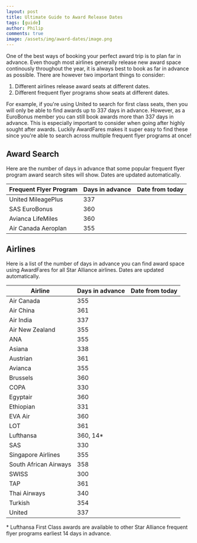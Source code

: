 ```yaml
---
layout: post
title: Ultimate Guide to Award Release Dates
tags: [guide]
author: Philip
comments: true
image: /assets/img/award-dates/image.png
---
```


One of the best ways of booking your perfect award trip is to plan far in advance. Even though most airlines generally release new award space continously throughout the year, it is always best to book as far in advance as possible. There are however two important things to consider:

1. Different airlines release award seats at different dates.
2. Different frequent flyer programs show seats at different dates.

For example, if you're using United to search for first class seats, then you will only be able to find awards up to 337 days in advance. However, as a EuroBonus member you can still book awards more than 337 days in advance. This is especially important to consider when going after highly sought after awards. Luckily AwardFares makes it super easy to find these since you're able to search across multiple frequent flyer programs at once!

## Award Search
Here are the number of days in advance that some popular frequent flyer program award search sites will show. Dates are updated automatically.

| Frequent Flyer Program | Days in advance | Date from today |
|------------------------|-----------------|-----------------|
| United MileagePlus     | 337             | <span></span>   |
| SAS EuroBonus          | 360             | <span></span>   |
| Avianca LifeMiles      | 360             | <span></span>   |
| Air Canada Aeroplan    | 355             | <span></span>   |


## Airlines
Here is a list of the number of days in advance you can find award space using AwardFares for all Star Alliance airlines. Dates are updated automatically.

| Airline               | Days in advance     | Date from today |
|-----------------------|---------------------|-----------------|
| Air Canada            | 355                 | <span></span>   |
| Air China             | 361                 | <span></span>   |
| Air India             | 337                 | <span></span>   |
| Air New Zealand       | 355                 | <span></span>   |
| ANA                   | 355                 | <span></span>   |
| Asiana                | 338                 | <span></span>   |
| Austrian              | 361                 | <span></span>   |
| Avianca               | 355                 | <span></span>   |
| Brussels              | 360                 | <span></span>   |
| COPA                  | 330                 | <span></span>   |
| Egyptair              | 360                 | <span></span>   |
| Ethiopian             | 331                 | <span></span>   |
| EVA Air               | 360                 | <span></span>   |
| LOT                   | 361                 | <span></span>   |
| Lufthansa             | 360, 14*            | <span></span>   |
| SAS                   | 330                 | <span></span>   |
| Singapore Airlines    | 355                 | <span></span>   |
| South African Airways | 358                 | <span></span>   |
| SWISS                 | 300                 | <span></span>   |
| TAP                   | 361                 | <span></span>   |
| Thai Airways          | 340                 | <span></span>   |
| Turkish               | 354                 | <span></span>   |
| United                | 337                 | <span></span>   |

\* Lufthansa First Class awards are available to other Star Alliance frequent flyer programs earliest 14 days in advance.

<script>
(function () {
  function pad(value) {
    return String(value).length == 1 ? '0' + value : value;
  }
  function calculateDateFromToday(i) {
    var date = new Date(new Date().getTime() + (i * 24 * 3600 * 1000));
    return [
      date.getFullYear(), 
      pad(date.getMonth()+1),
      pad(date.getDate())
    ].join('-');
  }
  // Automagically calculate "date from today" for each table row
  document.querySelectorAll('td span').forEach(function (el, i) {
    var days = el.parentNode.previousElementSibling.innerText.split(',')[0];
    el.innerText = calculateDateFromToday(days);
  });
})();

</script>
